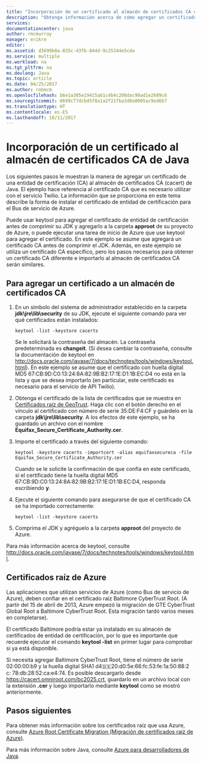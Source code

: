 ```yaml
---
title: "Incorporación de un certificado al almacén de certificados CA de Java | Microsoft Docs"
description: "Obtenga información acerca de cómo agregar un certificado de entidad de certificación (CA) al almacén de certificados CA de Java (cacerts) para el servicio de Twilio o el Bus de servicio de Azure."
services: 
documentationcenter: java
author: rmcmurray
manager: erikre
editor: 
ms.assetid: d3699b0a-835c-43fb-844d-9c25344e5cda
ms.service: multiple
ms.workload: na
ms.tgt_pltfrm: na
ms.devlang: Java
ms.topic: article
ms.date: 04/25/2017
ms.author: robmcm
ms.openlocfilehash: b6e1a305e19415ab1c4b4c208dac98ad1e2689c6
ms.sourcegitcommit: 6699c77dcbd5f8a1a2f21fba3d0a0005ac9ed6b7
ms.translationtype: HT
ms.contentlocale: es-ES
ms.lasthandoff: 10/11/2017
---
```

# <a name="adding-a-certificate-to-the-java-ca-certificates-store"></a>Incorporación de un certificado al almacén de certificados CA de Java
Los siguientes pasos le muestran la manera de agregar un certificado de una entidad de certificación (CA) al almacén de certificados CA (cacert) de Java. El ejemplo hace referencia al certificado CA que es necesario utilizar con el servicio Twilio. La información que se proporciona en este tema describe la forma de instalar el certificado de entidad de certificación para el Bus de servicio de Azure. 

Puede usar keytool para agregar el certificado de entidad de certificación antes de comprimir su JDK y agregarlo a la carpeta **approot** de su proyecto de Azure, o puede ejecutar una tarea de inicio de Azure que use keytool para agregar el certificado. En este ejemplo se asume que agregará un certificado CA antes de comprimir el JDK. Además, en este ejemplo se utiliza un certificado CA específico, pero los pasos necesarios para obtener un certificado CA diferente e importarlo al almacén de certificados CA serán similares.

## <a name="to-add-a-certificate-to-the-cacerts-store"></a>Para agregar un certificado a un almacén de certificados CA
1. En un símbolo del sistema de administrador establecido en la carpeta **jdk\jre\lib\security** de su JDK, ejecute el siguiente comando para ver qué certificados están instalados:
   
    `keytool -list -keystore cacerts`
   
    Se le solicitará la contraseña del almacén. La contraseña predeterminada es **changeit**. (Si desea cambiar la contraseña, consulte la documentación de keytool en <http://docs.oracle.com/javase/7/docs/technotes/tools/windows/keytool.html>). En este ejemplo se asume que el certificado con huella digital MD5 67:CB:9D:C0:13:24:8A:82:9B:B2:17:1E:D1:1B:EC:D4 no está en la lista y que se desea importarlo (en particular, este certificado es necesario para el servicio de API Twilio).
2. Obtenga el certificado de la lista de certificados que se muestra en [Certificados raíz de GeoTrust](http://www.geotrust.com/resources/root-certificates/). Haga clic con el botón derecho en el vínculo al certificado con número de serie 35:DE:F4:CF y guárdelo en la carpeta **jdk\jre\lib\security**. A los efectos de este ejemplo, se ha guardado un archivo con el nombre **Equifax\_Secure\_Certificate\_Authority.cer**.
3. Importe el certificado a través del siguiente comando:
   
    `keytool -keystore cacerts -importcert -alias equifaxsecureca -file Equifax_Secure_Certificate_Authority.cer`
   
    Cuando se le solicite la confirmación de que confía en este certificado, si el certificado tiene la huella digital MD5 67:CB:9D:C0:13:24:8A:82:9B:B2:17:1E:D1:1B:EC:D4, responda escribiendo **y**.
4. Ejecute el siguiente comando para asegurarse de que el certificado CA se ha importado correctamente:
   
    `keytool -list -keystore cacerts`
5. Comprima el JDK y agréguelo a la carpeta **approot** del proyecto de Azure.

Para más información acerca de keytool, consulte <http://docs.oracle.com/javase/7/docs/technotes/tools/windows/keytool.html>.

## <a name="azure-root-certificates"></a>Certificados raíz de Azure
Las aplicaciones que utilizan servicios de Azure (como Bus de servicio de Azure), deben confiar en el certificado raíz Baltimore CyberTrust Root. (A partir del 15 de abril de 2013, Azure empezó la migración de GTE CyberTrust Global Root a Baltimore CyberTrust Root. Esta migración tardó varios meses en completarse).

El certificado Baltimore podría estar ya instalado en su almacén de certificados de entidad de certificación, por lo que es importante que recuerde ejecutar el comando **keytool -list** en primer lugar para comprobar si ya está disponible.

Si necesita agregar Baltimore CyberTrust Root, tiene el número de serie 02:00:00:b9 y la huella digital SHA1 d4:de:20:d0:5e:66:fc:53:fe:1a:50:88:2 c: 78:db:28:52:ca:e4:74. Es posible descargarlo desde <https://cacert.omniroot.com/bc2025.crt>, guardarlo en un archivo local con la extensión **.cer** y luego importarlo mediante **keytool** como se mostró anteriormente.

## <a name="next-steps"></a>Pasos siguientes
Para obtener más información sobre los certificados raíz que usa Azure, consulte [Azure Root Certificate Migration (Migración de certificados raíz de Azure)](http://blogs.msdn.com/b/windowsazure/archive/2013/03/15/windows-azure-root-certificate-migration.aspx).

Para más información sobre Java, consulte [Azure para desarrolladores de Java](/java/azure).

